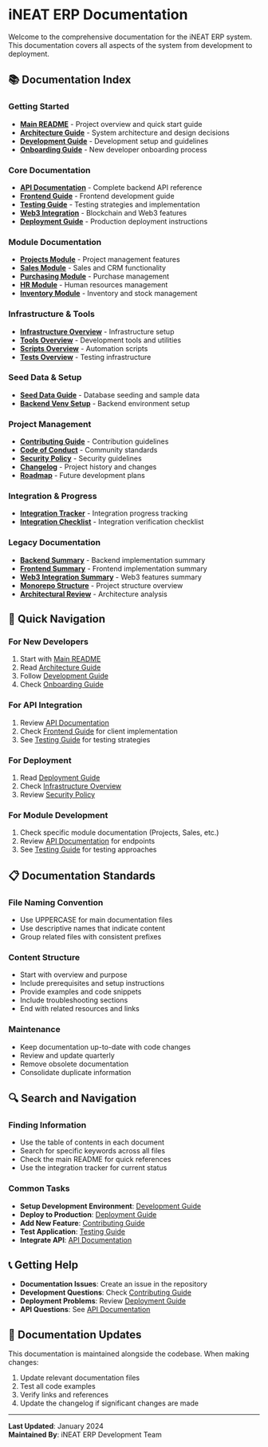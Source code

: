 # iNEAT ERP Documentation

Welcome to the comprehensive documentation for the iNEAT ERP system. This documentation covers all aspects of the system from development to deployment.

## 📚 **Documentation Index**

### **Getting Started**
- **[Main README](../README.md)** - Project overview and quick start guide
- **[Architecture Guide](ARCHITECTURE.md)** - System architecture and design decisions
- **[Development Guide](DEVELOPMENT.md)** - Development setup and guidelines
- **[Onboarding Guide](ONBOARDING.md)** - New developer onboarding process

### **Core Documentation**
- **[API Documentation](API.md)** - Complete backend API reference
- **[Frontend Guide](FRONTEND.md)** - Frontend development guide
- **[Testing Guide](TESTING.md)** - Testing strategies and implementation
- **[Web3 Integration](WEB3.md)** - Blockchain and Web3 features
- **[Deployment Guide](DEPLOYMENT.md)** - Production deployment instructions

### **Module Documentation**
- **[Projects Module](PROJECTS_MODULE.md)** - Project management features
- **[Sales Module](SALES_MODULE.md)** - Sales and CRM functionality
- **[Purchasing Module](PURCHASING_MODULE.md)** - Purchase management
- **[HR Module](HR_MODULE.md)** - Human resources management
- **[Inventory Module](INVENTORY_MODULE.md)** - Inventory and stock management

### **Infrastructure & Tools**
- **[Infrastructure Overview](INFRASTRUCTURE_OVERVIEW.md)** - Infrastructure setup
- **[Tools Overview](TOOLS_OVERVIEW.md)** - Development tools and utilities
- **[Scripts Overview](SCRIPTS_OVERVIEW.md)** - Automation scripts
- **[Tests Overview](TESTS_OVERVIEW.md)** - Testing infrastructure

### **Seed Data & Setup**
- **[Seed Data Guide](SEED_DATA_README.md)** - Database seeding and sample data
- **[Backend Venv Setup](BACKEND_VENV_SETUP.md)** - Backend environment setup

### **Project Management**
- **[Contributing Guide](CONTRIBUTING.md)** - Contribution guidelines
- **[Code of Conduct](CODE_OF_CONDUCT.md)** - Community standards
- **[Security Policy](SECURITY.md)** - Security guidelines
- **[Changelog](CHANGELOG.md)** - Project history and changes
- **[Roadmap](ROADMAP.md)** - Future development plans

### **Integration & Progress**
- **[Integration Tracker](INTEGRATION_TRACKER.md)** - Integration progress tracking
- **[Integration Checklist](INTEGRATION_CHECKLIST.md)** - Integration verification checklist

### **Legacy Documentation**
- **[Backend Summary](BACKEND_SUMMARY.md)** - Backend implementation summary
- **[Frontend Summary](FRONTEND_SUMMARY.md)** - Frontend implementation summary
- **[Web3 Integration Summary](WEB3_INTEGRATION_SUMMARY.md)** - Web3 features summary
- **[Monorepo Structure](MONOREPO_STRUCTURE.md)** - Project structure overview
- **[Architectural Review](ARCHITECTURAL_REVIEW.md)** - Architecture analysis

## 🚀 **Quick Navigation**

### **For New Developers**
1. Start with [Main README](../README.md)
2. Read [Architecture Guide](ARCHITECTURE.md)
3. Follow [Development Guide](DEVELOPMENT.md)
4. Check [Onboarding Guide](ONBOARDING.md)

### **For API Integration**
1. Review [API Documentation](API.md)
2. Check [Frontend Guide](FRONTEND.md) for client implementation
3. See [Testing Guide](TESTING.md) for testing strategies

### **For Deployment**
1. Read [Deployment Guide](DEPLOYMENT.md)
2. Check [Infrastructure Overview](INFRASTRUCTURE_OVERVIEW.md)
3. Review [Security Policy](SECURITY.md)

### **For Module Development**
1. Check specific module documentation (Projects, Sales, etc.)
2. Review [API Documentation](API.md) for endpoints
3. See [Testing Guide](TESTING.md) for testing approaches

## 📋 **Documentation Standards**

### **File Naming Convention**
- Use UPPERCASE for main documentation files
- Use descriptive names that indicate content
- Group related files with consistent prefixes

### **Content Structure**
- Start with overview and purpose
- Include prerequisites and setup instructions
- Provide examples and code snippets
- Include troubleshooting sections
- End with related resources and links

### **Maintenance**
- Keep documentation up-to-date with code changes
- Review and update quarterly
- Remove obsolete documentation
- Consolidate duplicate information

## 🔍 **Search and Navigation**

### **Finding Information**
- Use the table of contents in each document
- Search for specific keywords across all files
- Check the main README for quick references
- Use the integration tracker for current status

### **Common Tasks**
- **Setup Development Environment**: [Development Guide](DEVELOPMENT.md)
- **Deploy to Production**: [Deployment Guide](DEPLOYMENT.md)
- **Add New Feature**: [Contributing Guide](CONTRIBUTING.md)
- **Test Application**: [Testing Guide](TESTING.md)
- **Integrate API**: [API Documentation](API.md)

## 📞 **Getting Help**

- **Documentation Issues**: Create an issue in the repository
- **Development Questions**: Check [Contributing Guide](CONTRIBUTING.md)
- **Deployment Problems**: Review [Deployment Guide](DEPLOYMENT.md)
- **API Questions**: See [API Documentation](API.md)

## 🔄 **Documentation Updates**

This documentation is maintained alongside the codebase. When making changes:

1. Update relevant documentation files
2. Test all code examples
3. Verify links and references
4. Update the changelog if significant changes are made

---

**Last Updated**: January 2024  
**Maintained By**: iNEAT ERP Development Team
